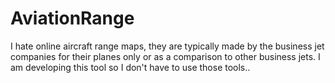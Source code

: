 # AviationRange
I hate online aircraft range maps, they are typically made by the business jet companies for their planes only or as a comparison to other business jets. I am developing this tool so I don't have to use those tools.. 
